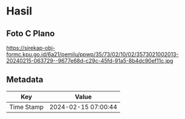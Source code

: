 # Hasil

## Foto C Plano

https://sirekap-obj-formc.kpu.go.id/6a21/pemilu/ppwp/35/73/02/10/02/3573021002013-20240215-063729--9677e68d-c29c-45fd-91a5-8b4dc90ef11c.jpg


## Metadata

| Key        | Value               |
| ---------- | ------------------- |
| Time Stamp | 2024-02-15 07:00:44 |



